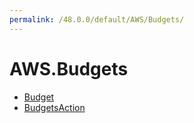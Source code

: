 ```yaml
---
permalink: /48.0.0/default/AWS/Budgets/
---
```


# AWS.Budgets



* [Budget](Budget.md)
* [BudgetsAction](BudgetsAction.md)
